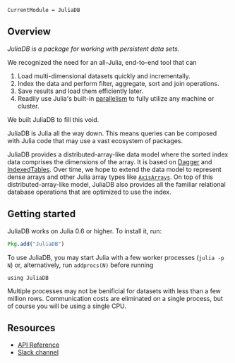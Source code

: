 ```@meta
CurrentModule = JuliaDB
```

## Overview

*JuliaDB is a package for working with persistent data sets.*

We recognized the need for an all-Julia, end-to-end tool that can

1. Load multi-dimensional datasets quickly and incrementally.
2. Index the data and perform filter, aggregate, sort and join operations.
3. Save results and load them efficiently later.
4. Readily use Julia's built-in [parallelism](https://docs.julialang.org/en/stable/manual/parallel-computing/) to fully utilize any machine or cluster.

We built JuliaDB to fill this void.

JuliaDB is Julia all the way down. This means queries can be composed with Julia code that may use a vast ecosystem of packages.

JuliaDB provides a distributed-array-like data model where the sorted index data comprises the dimensions of the array. It is based on [Dagger](https://github.com/JuliaParallel/Dagger.jl) and [IndexedTables](https://github.com/JuliaComputing/IndexedTables.jl).  Over time, we hope to extend the data model to represent dense arrays and other Julia array types like [`AxisArrays`](https://github.com/JuliaArrays/AxisArrays.jl). On top of this distributed-array-like model, JuliaDB also provides all the familiar relational database operations that are optimized to use the index.

## Getting started

JuliaDB works on Julia 0.6 or higher. To install it, run:

```julia
Pkg.add("JuliaDB")
```

To use JuliaDB, you may start Julia with a few worker processes (`julia -p N`) or, alternatively, run `addprocs(N)` before running

```@repl sampledata
using JuliaDB
```

Multiple processes may not be benificial for datasets with less than a few million rows. Communication costs are eliminated on a single process, but of course you will be using a single CPU.

## Resources

- [API Reference](api/index.html)
- [Slack channel]()

